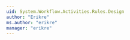 ```yaml
---
uid: System.Workflow.Activities.Rules.Design
author: "Erikre"
ms.author: "erikre"
manager: "erikre"
---
```


